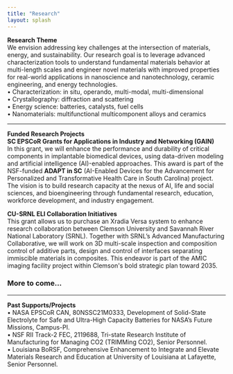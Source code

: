 ```yaml
---
title: "Research"
layout: splash
---
```

<!-- &bull;&nbsp;text<br> -->

<b>Research Theme</b><br>
We envision addressing key challenges at the intersection of materials, energy, and sustainability. Our research goal is to leverage advanced characterization tools to understand fundamental materials behavior at multi-length scales and engineer novel materials with improved properties for real-world applications in nanoscience and nanotechnology, ceramic engineering, and energy technologies.<br>
&bull;&nbsp;Characterization: in situ, operando, multi-modal, multi-dimensional<br>
&bull;&nbsp;Crystallography: diffraction and scattering<br>
&bull;&nbsp;Energy science: batteries, catalysts, fuel cells<br>
&bull;&nbsp;Nanomaterials: multifunctional multicomponent alloys and ceramics<br>

<hr>
<b>Funded Research Projects</b><br>
<!-- <img src="/assets/placeholder_2.jpg" alt="placeholder_2"><br> -->
<b>SC EPSCoR Grants for Applications in Industry and Networking (GAIN)</b><br>
In this grant, we will enhance the performance and durability of critical components in implantable biomedical devices, using data-driven modeling and artificial intelligence (AI)-enabled approaches. This award is part of the NSF-funded <b>ADAPT in SC</b> (AI-Enabled Devices for the Advancement for Personalized and Transformative Health Care in South Carolina) project. The vision is to build research capacity at the nexus of AI, life and social sciences, and bioengineering through fundamental research, education, workforce development, and industry engagement.<br>

<b>CU-SRNL ELI Collaboration Initiatives</b><br>
This grant allows us to purchase an Xradia Versa system to enhance research collaboration between Clemson University and Savannah River National Laboratory (SRNL). Together with SRNL’s Advanced Manufacturing Collaborative, we will work on 3D multi-scale inspection and composition control of additive parts, design and control of interfaces separating immiscible materials in composites. This endeavor is part of the AMIC imaging facility project within Clemson's bold strategic plan toward 2035.<br>
<h3>More to come…</h3>

<hr>
<b>Past Supports/Projects</b><br>
&bull;&nbsp;NASA EPSCoR CAN, 80NSSC21M0333, Development of Solid-State Electrolyte for Safe and Ultra-High Capacity Batteries for NASA’s Future Missions, Campus-PI.<br>
&bull;&nbsp;NSF RII Track-2 FEC, 2119688, Tri-state Research Institute of Manufacturing for Managing CO2 (TRIMMing CO2), Senior Personnel.<br>
&bull;&nbsp;Louisiana BoRSF, Comprehensive Enhancement to Integrate and Elevate Materials Research and Education at University of Louisiana at Lafayette, Senior Personnel.<br>
